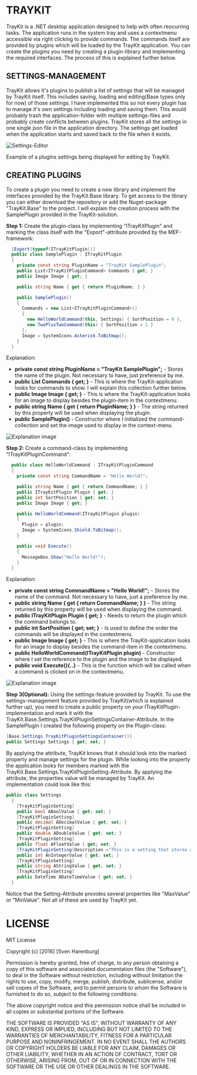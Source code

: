 # TRAYKIT

TrayKit is a .NET desktop application designed to help with often reocurring tasks. The application runs in the system tray and uses a contextmenu accessible via right clicking to provide commands.
The commands itself are provided by plugins which will be loaded by the TrayKit application. You can create the plugins you need by creating a plugin-library and implementing the required interfaces. The process of this is explained further below.



## SETTINGS-MANAGEMENT

TrayKit allows it's plugins to publish a list of settings that will be managed by TrayKit itself. This includes saving, loading and editing(Base types only for now) of those settings. I have implemented this so not every plugin has to manage it's own settings including loading and saving them. This would probably trash the application-folder with multiple settings-files and probably create conflicts between plugins.
TrayKit stores all the settings in one single json file in the application directory. The settings get loaded when the application starts and saved back to the file when it exists.

![Settings-Editor](http://i.imgur.com/KpWXJt8.png "Settings-Editor image")

Example of a plugins settings being displayed for editing by TrayKit.


## CREATING PLUGINS

To create a plugin you need to create a new library and implement the interfaces provided by the TrayKit.Base library. To get access to the library you can either download the repository or add the Nuget-package "TrayKit.Base" to the project. I will explain the creation process with the SamplePlugin provided in the TrayKit-solution.

**Step 1:**
Create the plugin-class by implementing "ITrayKitPlugin" and marking the class itself with the "Export"-attribute provided by the MEF-framework:

```C#
  [Export(typeof(ITrayKitPlugin))]
  public class SamplePlugin : ITrayKitPlugin
  {
	private const string PluginName = "TrayKit SamplePlugin";
    public List<ITrayKitPluginCommand> Commands { get; }
    public Image Image { get; }

	public string Name { get { return PluginName; } }

    public SamplePlugin()
    {
      Commands = new List<ITrayKitPluginCommand>()
      {
        new HelloWorldCommand(this, Settings) { SortPosition = 0 },
        new TwoPlusTwoCommand(this) { SortPosition = 1 }
      };
      Image = SystemIcons.Asterisk.ToBitmap();
    }
  }
```


Explanation:

* **private const string PluginName = "TrayKit SamplePlugin";** - Stores the name of the plugin. Not necessary to have, just preference by me.
* **public List<ITrayKitPluginCommand> Commands { get; }** - This is where the TrayKit-application looks for commands to show. I will explain this collection further below.
* **public Image Image { get; }** - This is where the TrayKit-application looks for an image to display besides the plugin-item in the contextmenu.
* **public string Name { get { return PluginName; } }** - The string returned by this property will be used when displaying the plugin.
* **public SamplePlugin()** - Constructor where I initialized the command-collection and set the image used to display in the context-menu.

![Explanation image](http://i.imgur.com/XzF075c.png "Plugin-class explanation")

**Step 2:**
Create a command-class by implementing "ITrayKitPluginCommand":

```C#
  public class HelloWorldCommand : ITrayKitPluginCommand
  {
    private const string CommandName = "Hello World!";

    public string Name { get { return CommandName; } }
    public ITrayKitPlugin Plugin { get; }
    public int SortPosition { get; set; }
    public Image Image { get; }

    public HelloWorldCommand(ITrayKitPlugin plugin)
    {
      Plugin = plugin;
      Image = SystemIcons.Shield.ToBitmap();
    }

    public void Execute()
    {
      MessageBox.Show("Hello World!");
    }
  }
```
		
Explanation:

* **private const string CommandName = "Hello World!";** - Stores the name of the command. Not necessary to have, just a preference by me.
* **public string Name { get { return CommandName; } }** - The string returned by this property will be used when displaying the command.
* **public ITrayKitPlugin Plugin { get; }** - Needs to return the plugin which the command belongs to.
* **public int SortPosition { get; set; }** - Is used to define the order the commands will be displayed in the contextmenu.
* **public Image Image { get; }** - This is where the TrayKit-application looks for an image to display besides the command-item in the contextmenu.
* **public HelloWorldCommand(ITrayKitPlugin plugin)** - Constructor where I set the reference to the plugin and the image to be displayed.
* **public void Execute(){..}** - This is the function which will be called when a command is clicked on in the contextmenu.

![Explanation image](http://i.imgur.com/JySiOaR.png	 "Command-class explanation")
	
	
**Step 3(Optional):**
Using the settings-feature provided by TrayKit. To use the settings-management feature provided by TrayKit(which is explained further up), you need to create a public property on your ITrayKitPlugin-implementation and mark it with the TrayKit.Base.Settings.TrayKitPluginSettingsContainer-Attribute. In the SamplePlugin I created the following property on the Plugin-class:

```C#
[Base.Settings.TrayKitPluginSettingsContainer()]
public Settings Settings { get; set; }
```
	
	
By applying the attribute, TrayKit knows that it should look into the marked property and manage settings for the plugin. While looking into the property the application looks for members marked with the TrayKit.Base.Settings.TrayKitPluginSetting-Attribute. By applying the attribute, the properties value will be managed by TrayKit. An implementation could look like this:
	
```C#	
public class Settings
  {
    [TrayKitPluginSetting]
    public bool ABoolValue { get; set; }
    [TrayKitPluginSetting]
    public decimal ADecimalValue { get; set; }
    [TrayKitPluginSetting]
    public double ADoubleValue { get; set; }
    [TrayKitPluginSetting]
    public float AFloatValue { get; set; }
    [TrayKitPluginSetting(Description ="This is a setting that stores an integer value.")]
    public int AnIntegerValue { get; set; }
    [TrayKitPluginSetting]
    public string AStringValue { get; set; }    
    [TrayKitPluginSetting]
    public DateTime ADateTimeValue { get; set; }
  }
```	
	
	
Notice that the Setting-Attribute provides several properties like "MaxValue" or "MinValue". Not all of these are used by TrayKit yet.
	
# LICENSE

MIT License

Copyright (c) [2016] [Sven Harenburg]

Permission is hereby granted, free of charge, to any person obtaining a copy
of this software and associated documentation files (the "Software"), to deal
in the Software without restriction, including without limitation the rights
to use, copy, modify, merge, publish, distribute, sublicense, and/or sell
copies of the Software, and to permit persons to whom the Software is
furnished to do so, subject to the following conditions:

The above copyright notice and this permission notice shall be included in all
copies or substantial portions of the Software.

THE SOFTWARE IS PROVIDED "AS IS", WITHOUT WARRANTY OF ANY KIND, EXPRESS OR
IMPLIED, INCLUDING BUT NOT LIMITED TO THE WARRANTIES OF MERCHANTABILITY,
FITNESS FOR A PARTICULAR PURPOSE AND NONINFRINGEMENT. IN NO EVENT SHALL THE
AUTHORS OR COPYRIGHT HOLDERS BE LIABLE FOR ANY CLAIM, DAMAGES OR OTHER
LIABILITY, WHETHER IN AN ACTION OF CONTRACT, TORT OR OTHERWISE, ARISING FROM,
OUT OF OR IN CONNECTION WITH THE SOFTWARE OR THE USE OR OTHER DEALINGS IN THE
SOFTWARE.
